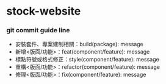 # stock-website

### git commit guide line
- 安裝套件、專案建制相關：build(package): message
- 新增<版面/功能>：feat(component/feature): message
- 標點符號或格式修正：style(component/feature): message
- 重構<版面/功能>：refactor(component/feature): message
- 修理<版面/功能>：fix(component/feature): message